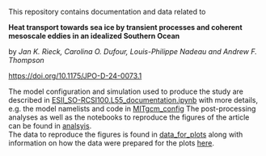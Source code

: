 This repository contains documentation and data related to  

**Heat transport towards sea ice by transient processes and coherent mesoscale eddies in an idealized Southern Ocean**  

by *Jan K. Rieck, Carolina O. Dufour, Louis-Philippe Nadeau and Andrew F. Thompson*  

https://doi.org/10.1175/JPO-D-24-0073.1

The model configuration and simulation used to produce the study are described in [ESII_SO-RCSI100.L55_documentation.ipynb](ESII_SO-RCSI100.L55_documentation.ipynb) with more details, e.g. the model namelists and code in [MITgcm_config](MITgcm_config/) 
The post-processing analyses as well as the notebooks to reproduce the figures of the article can be found in [analsyis](analysis/).  
The data to reproduce the figures is found in [data_for_plots](data_for_plots/) along with information on how the data were prepared for the plots [here](data_for_plots/prepare_data_for_plots.ipynb).
